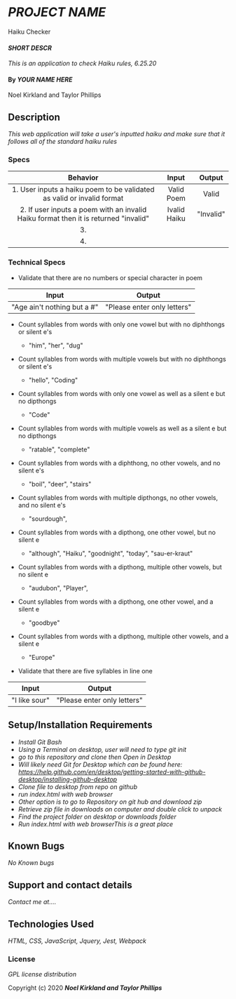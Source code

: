 # _PROJECT NAME_

Haiku Checker

#### _SHORT DESCR_

_This is an application to check Haiku rules, 6.25.20_

#### By _**YOUR NAME HERE**_

Noel Kirkland and Taylor Phillips

## Description

_This web application will take a user's inputted haiku and make sure that it follows all of the standard haiku rules_

### Specs

| Behavior  | Input | Output  |
| :-------: | :---: | :-----: |
| 1. User inputs a haiku poem to be validated as valid or invalid format   |  Valid Poem     |   Valid      |
| 2. If user inputs a poem with an invalid Haiku format then it is returned "invalid"       |  Ivalid Haiku     |   "Invalid"      |
| 3.        |       |         |
| 4.        |       |         |

### Technical Specs

* Validate that there are no numbers or special character in poem

| Input | Output  |
| :---: | :-----: |
| "Age ain't nothing but a #" | "Please enter only letters"|

* Count syllables from words with only one vowel but with no diphthongs or silent e's
  * "him", "her", "dug"
* Count syllables from words with multiple vowels but with no diphthongs or silent e's
  * "hello", "Coding"
* Count syllables from words with only one vowel as well as a silent e but no dipthongs
  * "Code"
* Count syllables from words with multiple vowels as well as a silent e but no dipthongs
  * "ratable", "complete"
* Count syllables from words with a diphthong, no other vowels, and no silent e's
  * "boil", "deer", "stairs"
* Count syllables from words with multiple dipthongs, no other vowels, and no silent e's
  * "sourdough", 
* Count syllables from words with a dipthong, one other vowel, but no silent e
  * "although", "Haiku", "goodnight", "today", "sau-er-kraut"
* Count syllables from words with a dipthong, multiple other vowels, but no silent e
  * "audubon", "Player", 
* Count syllables from words with a dipthong, one other vowel, and a silent e
  * "goodbye"
* Count syllables from words with a dipthong, multiple other vowels, and a silent e
  * "Europe"

* Validate that there are five syllables in line one

| Input | Output  |
| :---: | :-----: |
| "I like sour" | "Please enter only letters"


## Setup/Installation Requirements

* _Install Git Bash_
* _Using a Terminal on desktop, user will need to type git init_
* _go to this repository and clone then Open in Desktop_
* _Will likely need Git for Desktop which can be found here: https://help.github.com/en/desktop/getting-started-with-github-desktop/installing-github-desktop_
* _Clone file to desktop from repo on github_
* _run index.html with web browser_
* _Other option is to go to Repository on git hub and download zip_
* _Retrieve zip file in downloads on computer and double click to unpack_
* _Find the project folder on desktop or downloads folder_
* _Run index.html with web browserThis is a great place_

## Known Bugs

_No Known bugs_

## Support and contact details

_Contact me at...._

## Technologies Used

_HTML, CSS, JavaScript, Jquery, Jest, Webpack_

### License

*GPL license distribution*

Copyright (c) 2020 **_Noel Kirkland and Taylor Phillips_**

